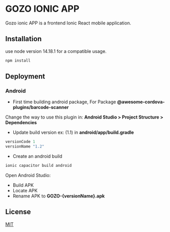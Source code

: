 # GOZO IONIC APP

Gozo ionic APP is a frontend Ionic React mobile application.

## Installation

use node version 14.18.1 for a compatible usage.

```bash
npm install
```

## Deployment
### Android
* First time building android package, For Package **@awesome-cordova-plugins/barcode-scanner**

Change the way to use this plugin in: **Android Studio > Project Structure > Dependencies**

* Update build version ex: (1.1) in
**android/app/build.gradle**

```gradle
versionCode 1
versionName "1.2"
```

* Create an android build
```bash
ionic capacitor build android
```
Open Android Studio:
* Build APK
* Locate APK
* Rename APK to **GOZO-{versionName}.apk**

## License
[MIT](https://choosealicense.com/licenses/mit/)